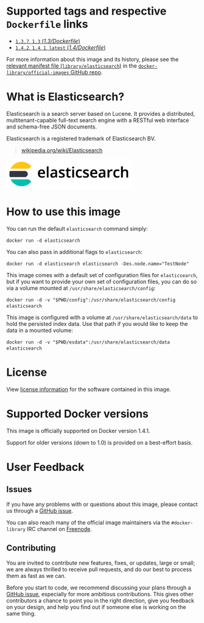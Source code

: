 # Supported tags and respective `Dockerfile` links

- [`1.3.7`, `1.3` (*1.3/Dockerfile*)](https://github.com/docker-library/elasticsearch/blob/2fe2cb3aa293a0e75ebc1f72d27cf1aad73d21cb/1.3/Dockerfile)
- [`1.4.2`, `1.4`, `1`, `latest` (*1.4/Dockerfile*)](https://github.com/docker-library/elasticsearch/blob/2fe2cb3aa293a0e75ebc1f72d27cf1aad73d21cb/1.4/Dockerfile)

For more information about this image and its history, please see the [relevant
manifest file
(`library/elasticsearch`)](https://github.com/docker-library/official-images/blob/master/library/elasticsearch)
in the [`docker-library/official-images` GitHub
repo](https://github.com/docker-library/official-images).

# What is Elasticsearch?

Elasticsearch is a search server based on Lucene. It provides a distributed,
multitenant-capable full-text search engine with a RESTful web interface and
schema-free JSON documents.

Elasticsearch is a registered trademark of Elasticsearch BV.

> [wikipedia.org/wiki/Elasticsearch](https://en.wikipedia.org/wiki/Elasticsearch)

![logo](https://raw.githubusercontent.com/docker-library/docs/master/elasticsearch/logo.png)

# How to use this image

You can run the default `elasticsearch` command simply:

    docker run -d elasticsearch

You can also pass in additional flags to `elasticsearch`:

    docker run -d elasticsearch elasticsearch -Des.node.name="TestNode"

This image comes with a default set of configuration files for `elasticsearch`,
but if you want to provide your own set of configuration files, you can do so
via a volume mounted at `/usr/share/elasticsearch/config`:

    docker run -d -v "$PWD/config":/usr/share/elasticsearch/config elasticsearch

This image is configured with a volume at `/usr/share/elasticsearch/data` to
hold the persisted index data. Use that path if you would like to keep the data
in a mounted volume:

    docker run -d -v "$PWD/esdata":/usr/share/elasticsearch/data elasticsearch

# License

View [license information](https://github.com/elasticsearch/elasticsearch/blob/66b5ed86f7adede8102cd4d979b9f4924e5bd837/LICENSE.txt) for the software contained in this image.

# Supported Docker versions

This image is officially supported on Docker version 1.4.1.

Support for older versions (down to 1.0) is provided on a best-effort basis.

# User Feedback

## Issues

If you have any problems with or questions about this image, please contact us
 through a [GitHub issue](https://github.com/docker-library/elasticsearch/issues).

You can also reach many of the official image maintainers via the
`#docker-library` IRC channel on [Freenode](https://freenode.net).

## Contributing

You are invited to contribute new features, fixes, or updates, large or small;
we are always thrilled to receive pull requests, and do our best to process them
as fast as we can.

Before you start to code, we recommend discussing your plans 
through a [GitHub issue](https://github.com/docker-library/elasticsearch/issues), especially for more ambitious
contributions. This gives other contributors a chance to point you in the right
direction, give you feedback on your design, and help you find out if someone
else is working on the same thing.
